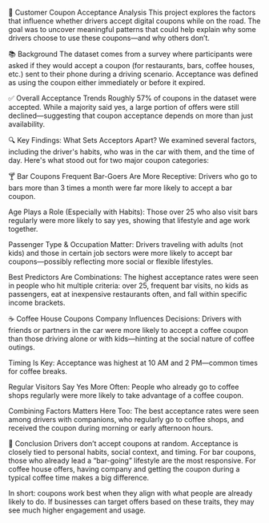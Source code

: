 🚗 Customer Coupon Acceptance Analysis
This project explores the factors that influence whether drivers accept digital coupons while on the road. The goal was to uncover meaningful patterns that could help explain why some drivers choose to use these coupons—and why others don’t.

📚 Background
The dataset comes from a survey where participants were asked if they would accept a coupon (for restaurants, bars, coffee houses, etc.) sent to their phone during a driving scenario. Acceptance was defined as using the coupon either immediately or before it expired.

✅ Overall Acceptance Trends
Roughly 57% of coupons in the dataset were accepted. While a majority said yes, a large portion of offers were still declined—suggesting that coupon acceptance depends on more than just availability.

🔍 Key Findings: What Sets Acceptors Apart?
We examined several factors, including the driver's habits, who was in the car with them, and the time of day. Here's what stood out for two major coupon categories:

🍸 Bar Coupons
Frequent Bar-Goers Are More Receptive: Drivers who go to bars more than 3 times a month were far more likely to accept a bar coupon.

Age Plays a Role (Especially with Habits): Those over 25 who also visit bars regularly were more likely to say yes, showing that lifestyle and age work together.

Passenger Type & Occupation Matter: Drivers traveling with adults (not kids) and those in certain job sectors were more likely to accept bar coupons—possibly reflecting more social or flexible lifestyles.

Best Predictors Are Combinations: The highest acceptance rates were seen in people who hit multiple criteria: over 25, frequent bar visits, no kids as passengers, eat at inexpensive restaurants often, and fall within specific income brackets.

☕ Coffee House Coupons
Company Influences Decisions: Drivers with friends or partners in the car were more likely to accept a coffee coupon than those driving alone or with kids—hinting at the social nature of coffee outings.

Timing Is Key: Acceptance was highest at 10 AM and 2 PM—common times for coffee breaks.

Regular Visitors Say Yes More Often: People who already go to coffee shops regularly were more likely to take advantage of a coffee coupon.

Combining Factors Matters Here Too: The best acceptance rates were seen among drivers with companions, who regularly go to coffee shops, and received the coupon during morning or early afternoon hours.

🧠 Conclusion
Drivers don’t accept coupons at random. Acceptance is closely tied to personal habits, social context, and timing. For bar coupons, those who already lead a “bar-going” lifestyle are the most responsive. For coffee house offers, having company and getting the coupon during a typical coffee time makes a big difference.

In short: coupons work best when they align with what people are already likely to do. If businesses can target offers based on these traits, they may see much higher engagement and usage.


